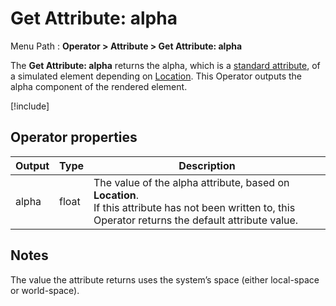 # Get Attribute: alpha

Menu Path : **Operator > Attribute > Get Attribute: alpha**

The **Get Attribute: alpha** returns the alpha, which is a [standard attribute](Reference-Attributes.md), of a simulated element depending on [Location](Attributes.md#attribute-locations). This Operator outputs the alpha component of the rendered element.

[!include[](Snippets/Operator-GetAttributeOperatorSettings.md)]

## Operator properties

| **Output** | **Type** | **Description**                                              |
| ---------- | -------- | ------------------------------------------------------------ |
| alpha      | float    | The value of the alpha attribute, based on **Location**.<br/>If this attribute has not been written to, this Operator returns the default attribute value. |

## Notes

The value the attribute returns uses the system’s space (either local-space or world-space).